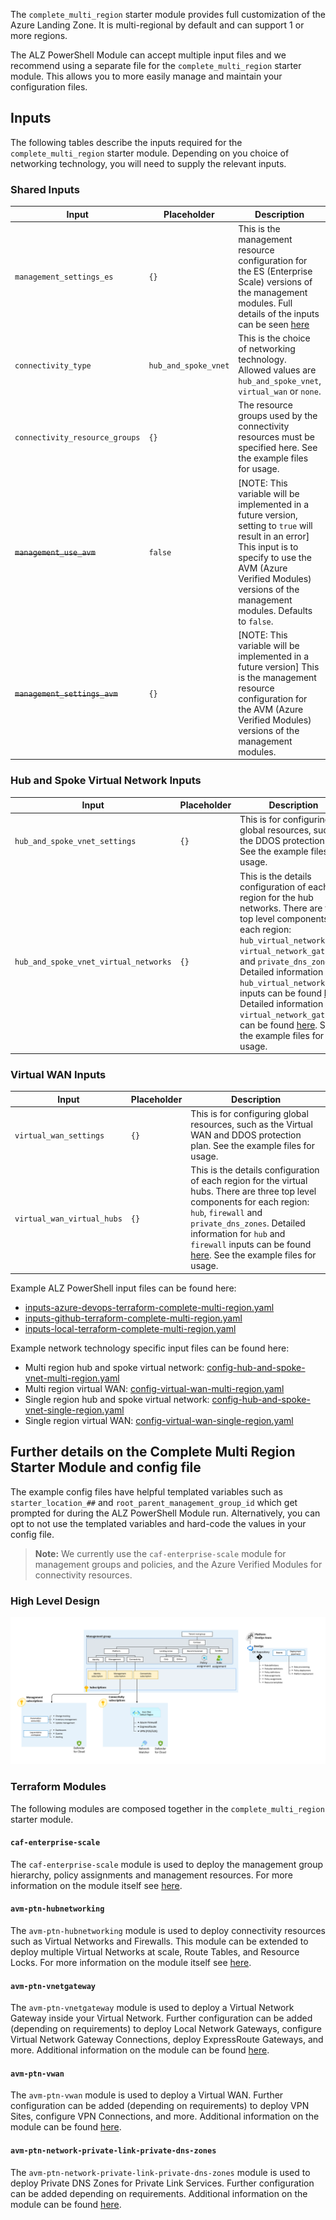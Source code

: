 <!-- markdownlint-disable first-line-h1 -->
The `complete_multi_region` starter module provides full customization of the Azure Landing Zone. It is multi-regional by default and can support 1 or more regions.

The ALZ PowerShell Module can accept multiple input files and we recommend using a separate file for the `complete_multi_region` starter module. This allows you to more easily manage and maintain your configuration files.

## Inputs

The following tables describe the inputs required for the `complete_multi_region` starter module. Depending on you choice of networking technology, you will need to supply the relevant inputs.

### Shared Inputs

| Input | Placeholder | Description |
| - | -- | --- |
| `management_settings_es` | `{}` | This is the management resource configuration for the ES (Enterprise Scale) versions of the management modules. Full details of the inputs can be seen [here](https://registry.terraform.io/modules/Azure/caf-enterprise-scale/azurerm/latest) |
| `connectivity_type` | `hub_and_spoke_vnet` | This is the choice of networking technology. Allowed values are `hub_and_spoke_vnet`, `virtual_wan` or `none`. |
| `connectivity_resource_groups` | `{}` | The resource groups used by the connectivity resources must be specified here. See the example files for usage. |
| ~~`management_use_avm`~~ | `false` | [NOTE: This variable will be implemented in a future version, setting to `true` will result in an error] This input is to specify to use the AVM (Azure Verified Modules) versions of the management modules. Defaults to `false`. |
| ~~`management_settings_avm`~~ | `{}` | [NOTE: This variable will be implemented in a future version] This is the management resource configuration for the AVM (Azure Verified Modules) versions of the management modules. |

### Hub and Spoke Virtual Network Inputs

| Input | Placeholder | Description |
| - | -- | --- |
| `hub_and_spoke_vnet_settings` | `{}` | This is for configuring global resources, such as the DDOS protection plan. See the example files for usage. |
| `hub_and_spoke_vnet_virtual_networks` | `{}` | This is the details configuration of each region for the hub networks. There are three top level components for each region: `hub_virtual_network`, `virtual_network_gateways` and `private_dns_zones`. Detailed information for `hub_virtual_network` inputs can be found [here](https://registry.terraform.io/modules/Azure/avm-ptn-hubnetworking). Detailed information for `virtual_network_gateways` can be found [here](https://registry.terraform.io/modules/Azure/avm-ptn-vnetgateway/azurerm/latest). See the example files for usage. |

### Virtual WAN Inputs

| Input | Placeholder | Description |
| - | -- | --- |
| `virtual_wan_settings` | `{}` | This is for configuring global resources, such as the Virtual WAN and DDOS protection plan. See the example files for usage. |
| `virtual_wan_virtual_hubs` | `{}` | This is the details configuration of each region for the virtual hubs. There are three top level components for each region: `hub`, `firewall` and `private_dns_zones`. Detailed information for `hub` and `firewall` inputs can be found [here](https://registry.terraform.io/modules/Azure/avm-ptn-virtualwan/azurerm/latest). See the example files for usage. |

Example ALZ PowerShell input files can be found here:

- [inputs-azure-devops-terraform-complete-multi-region.yaml][example_powershell_inputs_azure_devops_terraform_complete_multi_region]
- [inputs-github-terraform-complete-multi-region.yaml][example_powershell_inputs_github_terraform_complete_multi_region]
- [inputs-local-terraform-complete-multi-region.yaml][example_powershell_inputs_local_terraform_complete_multi_region]

Example network technology specific input files can be found here:

- Multi region hub and spoke virtual network: [config-hub-and-spoke-vnet-multi-region.yaml][example_starter_module_complete_config_hub_spoke_multi_region]
- Multi region virtual WAN: [config-virtual-wan-multi-region.yaml][example_starter_module_complete_config_vwan_multi_region]
- Single region hub and spoke virtual network: [config-hub-and-spoke-vnet-single-region.yaml][example_starter_module_complete_config_hub_spoke_single_region]
- Single region virtual WAN: [config-virtual-wan-single-region.yaml][example_starter_module_complete_config_vwan_single_region]

## Further details on the Complete Multi Region Starter Module and config file

The example config files have helpful templated variables such as `starter_location_##` and `root_parent_management_group_id` which get prompted for during the ALZ PowerShell Module run. Alternatively, you can opt to not use the templated variables and hard-code the values in your config file.

> **Note:** We currently use the `caf-enterprise-scale` module for management groups and policies, and the Azure Verified Modules for connectivity resources.

### High Level Design

![Alt text](./media/starter-module-hubnetworking.png)

### Terraform Modules

The following modules are composed together in the `complete_multi_region` starter module.

#### `caf-enterprise-scale`

The `caf-enterprise-scale` module is used to deploy the management group hierarchy, policy assignments and management resources. For more information on the module itself see [here](https://github.com/Azure/terraform-azurerm-caf-enterprise-scale).

#### `avm-ptn-hubnetworking`

The `avm-ptn-hubnetworking` module is used to deploy connectivity resources such as Virtual Networks and Firewalls.
This module can be extended to deploy multiple Virtual Networks at scale, Route Tables, and Resource Locks. For more information on the module itself see [here](https://github.com/Azure/terraform-azurerm-avm-ptn-hu).

#### `avm-ptn-vnetgateway`

The `avm-ptn-vnetgateway` module is used to deploy a Virtual Network Gateway inside your Virtual Network. Further configuration can be added (depending on requirements) to deploy Local Network Gateways, configure Virtual Network Gateway Connections, deploy ExpressRoute Gateways, and more. Additional information on the module can be found [here](https://github.com/Azure/terraform-azurerm-avm-ptn-vnetgateway).

#### `avm-ptn-vwan`

The `avm-ptn-vwan` module is used to deploy a Virtual WAN. Further configuration can be added (depending on requirements) to deploy VPN Sites, configure VPN Connections, and more. Additional information on the module can be found [here](https://github.com/Azure/terraform-azurerm-avm-ptn-vwan).

#### `avm-ptn-network-private-link-private-dns-zones`

The `avm-ptn-network-private-link-private-dns-zones` module is used to deploy Private DNS Zones for Private Link Services. Further configuration can be added depending on requirements. Additional information on the module can be found [here](https://github.com/Azure/terraform-azurerm-avm-ptn-network-private-link-private-dns-zones).

 [//]: # (************************)
 [//]: # (INSERT LINK LABELS BELOW)
 [//]: # (************************)

[example_starter_module_complete_config_hub_spoke_single_region]: examples/starter-module-config/complete-multi-region/config-hub-and-spoke-vnet-single-region.yaml "Example - Starter Module Config - Complete - Hub and Spoke VNet Single Region"
[example_starter_module_complete_config_vwan_single_region]: examples/starter-module-config/complete-multi-region/config-virtual-wan-single-region.yaml "Example - Starter Module Config - Complete - Virtual WAN Single Region"
[example_starter_module_complete_config_hub_spoke_multi_region]: examples/starter-module-config/complete-multi-region/config-hub-and-spoke-vnet-multi-region.yaml "Example - Starter Module Config - Complete - Hub and Spoke VNet Multi Region"
[example_starter_module_complete_config_vwan_multi_region]: examples/starter-module-config/complete-multi-region/config-virtual-wan-multi-region.yaml "Example - Starter Module Config - Complete - Virtual WAN Multi Region"
[example_powershell_inputs_azure_devops_terraform_complete_multi_region]: examples/powershell-inputs/inputs-azure-devops-terraform-complete-multi-region.yaml "Example - PowerShell Inputs - Azure DevOps - Terraform - Complete Multi Region"
[example_powershell_inputs_github_terraform_complete_multi_region]: examples/powershell-inputs/inputs-github-terraform-complete-multi-region.yaml "Example - PowerShell Inputs - GitHub - Terraform - Complete Multi Region"
[example_powershell_inputs_local_terraform_complete_multi_region]: examples/powershell-inputs/inputs-local-terraform-complete-multi-region.yaml "Example - PowerShell Inputs - Local - Terraform - Complete Multi Region"
